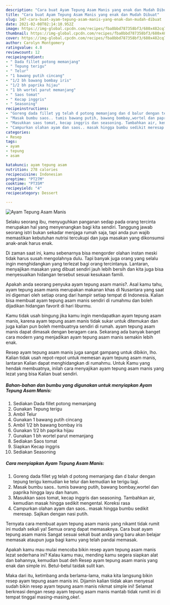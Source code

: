 ```yaml
---
description: "Cara buat Ayam Tepung Asam Manis yang enak dan Mudah Dibuat"
title: "Cara buat Ayam Tepung Asam Manis yang enak dan Mudah Dibuat"
slug: 347-cara-buat-ayam-tepung-asam-manis-yang-enak-dan-mudah-dibuat
date: 2021-02-08T02:14:10.952Z
image: https://img-global.cpcdn.com/recipes/fba8bbd787358bf3/680x482cq70/ayam-tepung-asam-manis-foto-resep-utama.jpg
thumbnail: https://img-global.cpcdn.com/recipes/fba8bbd787358bf3/680x482cq70/ayam-tepung-asam-manis-foto-resep-utama.jpg
cover: https://img-global.cpcdn.com/recipes/fba8bbd787358bf3/680x482cq70/ayam-tepung-asam-manis-foto-resep-utama.jpg
author: Carolyn Montgomery
ratingvalue: 4.8
reviewcount: 12
recipeingredient:
- " Dada fillet potong memanjang"
- " Tepung terigu"
- " Telur"
- "1 bawang putih cincang"
- "1/2 bh bawang bombay iris"
- "1/2 bh paprika hijau"
- "1 bh wortel parut memanjang"
- " Saos tomat"
- " Kecap inggris"
- " Seasoning"
recipeinstructions:
- "Goreng dada fillet yg telah d potong memanjang dan d balur dengan tepung terigu kemudian ke telur dan kemudian ke terigu lagi."
- "Masak bumbu saos.. tumis bawang putih, bawang bombay,wortel dan paprika hingga layu dan harum."
- "Masukkan saos tomat, kecap inggris dan seasoning. Tambahkan air, kemudian masak hingga sedikit mengental. Koreksi rasa"
- "Campurkan olahan ayam dan saos.. masak hingga bumbu sedikit meresap. Sajikan dengan nasi putih."
categories:
- Resep
tags:
- ayam
- tepung
- asam

katakunci: ayam tepung asam 
nutrition: 278 calories
recipecuisine: Indonesian
preptime: "PT27M"
cooktime: "PT35M"
recipeyield: "4"
recipecategory: Dessert

---
```



![Ayam Tepung Asam Manis](https://img-global.cpcdn.com/recipes/fba8bbd787358bf3/680x482cq70/ayam-tepung-asam-manis-foto-resep-utama.jpg)

Selaku seorang ibu, menyuguhkan panganan sedap pada orang tercinta merupakan hal yang menyenangkan bagi kita sendiri. Tanggung jawab seorang istri bukan sekadar menjaga rumah saja, tapi anda pun wajib memastikan kebutuhan nutrisi tercukupi dan juga masakan yang dikonsumsi anak-anak harus enak.

Di zaman  saat ini, kamu sebenarnya bisa mengorder olahan instan meski tidak harus susah mengolahnya dulu. Tapi banyak juga orang yang selalu ingin menghidangkan yang terlezat bagi orang tercintanya. Lantaran, menyajikan masakan yang dibuat sendiri jauh lebih bersih dan kita juga bisa menyesuaikan hidangan tersebut sesuai kesukaan famili. 



Apakah anda seorang penyuka ayam tepung asam manis?. Asal kamu tahu, ayam tepung asam manis merupakan makanan khas di Nusantara yang saat ini digemari oleh setiap orang dari hampir setiap tempat di Indonesia. Kalian bisa membuat ayam tepung asam manis sendiri di rumahmu dan boleh dijadikan hidangan favorit di hari liburmu.

Kamu tidak usah bingung jika kamu ingin mendapatkan ayam tepung asam manis, karena ayam tepung asam manis tidak sukar untuk ditemukan dan juga kalian pun boleh membuatnya sendiri di rumah. ayam tepung asam manis dapat dimasak dengan beragam cara. Sekarang ada banyak banget cara modern yang menjadikan ayam tepung asam manis semakin lebih enak.

Resep ayam tepung asam manis juga sangat gampang untuk dibikin, lho. Kalian tidak usah repot-repot untuk memesan ayam tepung asam manis, lantaran Kalian dapat menghidangkan di rumahmu. Untuk Kamu yang hendak membuatnya, inilah cara menyajikan ayam tepung asam manis yang lezat yang bisa Kalian buat sendiri.

<!--inarticleads1-->

##### Bahan-bahan dan bumbu yang digunakan untuk menyiapkan Ayam Tepung Asam Manis:

1. Sediakan  Dada fillet potong memanjang
1. Gunakan  Tepung terigu
1. Ambil  Telur
1. Gunakan 1 bawang putih cincang
1. Ambil 1/2 bh bawang bombay iris
1. Gunakan 1/2 bh paprika hijau
1. Gunakan 1 bh wortel parut memanjang
1. Sediakan  Saos tomat
1. Siapkan  Kecap inggris
1. Sediakan  Seasoning




<!--inarticleads2-->

##### Cara menyiapkan Ayam Tepung Asam Manis:

1. Goreng dada fillet yg telah d potong memanjang dan d balur dengan tepung terigu kemudian ke telur dan kemudian ke terigu lagi.
1. Masak bumbu saos.. tumis bawang putih, bawang bombay,wortel dan paprika hingga layu dan harum.
1. Masukkan saos tomat, kecap inggris dan seasoning. Tambahkan air, kemudian masak hingga sedikit mengental. Koreksi rasa
1. Campurkan olahan ayam dan saos.. masak hingga bumbu sedikit meresap. Sajikan dengan nasi putih.




Ternyata cara membuat ayam tepung asam manis yang nikamt tidak rumit ini mudah sekali ya! Semua orang dapat memasaknya. Cara buat ayam tepung asam manis Sangat sesuai sekali buat anda yang baru akan belajar memasak ataupun juga bagi kamu yang telah pandai memasak.

Apakah kamu mau mulai mencoba bikin resep ayam tepung asam manis lezat sederhana ini? Kalau kamu mau, mending kamu segera siapkan alat dan bahannya, kemudian buat deh Resep ayam tepung asam manis yang enak dan simple ini. Betul-betul taidak sulit kan. 

Maka dari itu, ketimbang anda berlama-lama, maka kita langsung bikin resep ayam tepung asam manis ini. Dijamin kalian tiidak akan menyesal sudah bikin resep ayam tepung asam manis nikmat simple ini! Selamat berkreasi dengan resep ayam tepung asam manis mantab tidak rumit ini di tempat tinggal masing-masing,oke!.

